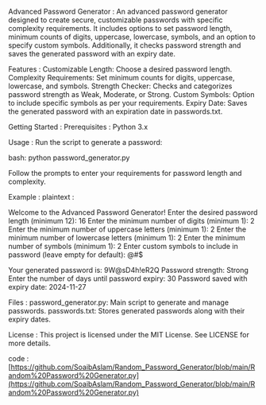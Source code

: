Advanced Password Generator : 
An advanced password generator designed to create secure, customizable passwords with specific complexity requirements. It includes options to set password length, minimum counts of digits, uppercase, lowercase, symbols, and an option to specify custom symbols. Additionally, it checks password strength and saves the generated password with an expiry date.

Features : 
Customizable Length: Choose a desired password length.
Complexity Requirements: Set minimum counts for digits, uppercase, lowercase, and symbols.
Strength Checker: Checks and categorizes password strength as Weak, Moderate, or Strong.
Custom Symbols: Option to include specific symbols as per your requirements.
Expiry Date: Saves the generated password with an expiration date in passwords.txt.

Getting Started : 
Prerequisites : 
Python 3.x

Usage : 
Run the script to generate a password:

bash:
python password_generator.py

Follow the prompts to enter your requirements for password length and complexity.

Example : 
plaintext : 

Welcome to the Advanced Password Generator!
Enter the desired password length (minimum 12): 16
Enter the minimum number of digits (minimum 1): 2
Enter the minimum number of uppercase letters (minimum 1): 2
Enter the minimum number of lowercase letters (minimum 1): 2
Enter the minimum number of symbols (minimum 1): 2
Enter custom symbols to include in password (leave empty for default): @#$

Your generated password is: 9W@sD4h!eR2Q
Password strength: Strong
Enter the number of days until password expiry: 30
Password saved with expiry date: 2024-11-27

Files : 
password_generator.py: Main script to generate and manage passwords.
passwords.txt: Stores generated passwords along with their expiry dates.

License : 
This project is licensed under the MIT License. See LICENSE for more details.


code : 
[https://github.com/SoaibAslam/Random_Password_Generator/blob/main/Random%20Password%20Generator.py](https://github.com/SoaibAslam/Random_Password_Generator/blob/main/Random%20Password%20Generator.py)
